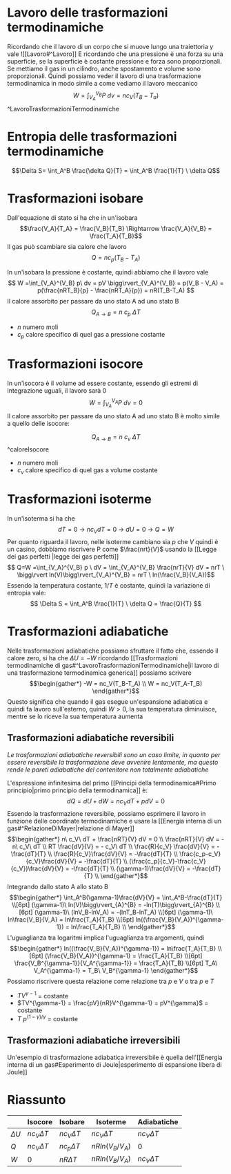 # Lavoro delle trasformazioni termodinamiche
Ricordando che il lavoro di un corpo che si muove lungo una traiettoria $\gamma$ vale ![[Lavoro#^Lavoro]]
E ricordando che una pressione è una forza su una superficie, se la superficie è costante pressione e forza sono proporzionali. Se mettiamo il gas in un cilindro, anche spostamento e volume sono proporzionali.
Quindi possiamo veder il lavoro di una trasformazione termodinamica in modo simile a come vediamo il lavoro meccanico
$$ W =\int_{V_A}^{V_B} P \ dv = nc_V(T_B-T_a)$$ ^LavoroTrasformazioniTermodinamiche
# Entropia delle trasformazioni termodinamiche
$$\Delta S= \int_A^B \frac{\delta Q}{T} = \int_A^B \frac{1}{T} \ \delta Q$$
# Trasformazioni isobare
Dall'equazione di stato si ha che in un'isobara
$$\frac{V_A}{T_A} = \frac{V_B}{T_B} \Rightarrow \frac{V_A}{V_B} = \frac{T_A}{T_B}$$
Il gas può scambiare sia calore che lavoro
$$
Q = nc_p(T_B-T_A)
$$

In un'isobara la pressione è costante, quindi abbiamo che il lavoro vale
$$ W =\int_{V_A}^{V_B} p\ dv = pV \bigg\rvert_{V_A}^{V_B} = p(V_B - V_A) = p(\frac{nRT_B}{p} - \frac{nRT_A}{p}) = nR(T_B-T_A)
$$
Il calore assorbito per passare da uno stato A ad uno stato B
$$ Q_{A\rightarrow B} = n \ c_p \ \Delta T$$
+ $n$ numero moli
+ $c_p$ calore specifico di quel gas a pressione costante
# Trasformazioni isocore
In un'isocora è il volume ad essere costante, essendo gli estremi di integrazione uguali, il lavoro sarà 0
$$ W =\int_{V_A}^{V_A} P \ dv = 0$$
Il calore assorbito per passare da uno stato A ad uno stato B è molto simile a quello delle isocore:

$$ Q_{A\rightarrow B} = n \ c_v \ \Delta T$$
^caloreIsocore
+ $n$ numero moli
+ $c_v$ calore specifico di quel gas a volume costante
# Trasformazioni isoterme
In un'isoterma si ha che
$$dT=0\ \rightarrow \ nc_VdT=0 \ \rightarrow \ dU=0\ \rightarrow \ Q=W$$
Per quanto riguarda il lavoro, nelle isoterme cambiano sia $p$ che $V$ quindi è un casino, dobbiamo riscrivere P come $\frac{nrt}{V}$ usando la [[Legge dei gas perfetti |legge dei gas perfetti]]
$$ Q=W =\int_{V_A}^{V_B} p \ dV = 
\int_{V_A}^{V_B} \frac{nrT}{V} dV = 
nrT \ \bigg\rvert ln(V)\bigg\rvert_{V_A}^{V_B} = 
nrT \ ln(\frac{V_B}{V_A})$$
Essendo la temperatura costante, $1/T$ è costante, quindi la variazione di entropia vale:
$$ \Delta S = \int_A^B \frac{1}{T} \ \delta Q = \frac{Q}{T} $$
# Trasformazioni adiabatiche
Nelle trasformazioni adiabatiche possiamo sfruttare il fatto che, essendo il calore zero, si ha che $\Delta U = -W$
ricordando [[Trasformazioni termodinamiche di gas#^LavoroTrasformazioniTermodinamiche|il lavoro di una trasformazione termodinamica generica]] possiamo scrivere
$$\begin{gather*}
-W = nc_V(T_B-T_A) \\
W = nc_V(T_A-T_B)
\end{gather*}$$
Questo significa che quando il gas esegue un'espansione adiabatica e quindi fa lavoro sull'esterno, quindi $W>0$, la sua temperatura diminuisce, mentre se lo riceve la sua temperatura aumenta
## Trasformazioni adiabatiche reversibili
*Le trasformazioni adiabatiche reversibili sono un caso limite, in quanto per essere reversibile la trasformazione deve avvenire lentamente, ma questo rende le pareti adiabatiche del contenitore non totalmente adiabatiche*

L'espressione infinitesima del primo [[Principi della termodinamica#Primo principio|primo principio della termodinamica]] è:
$$dQ = dU + dW = nc_VdT+pdV=0$$
Essendo la trasformazione reversibile, possiamo esprimere il lavoro in funzione delle coordinate termodinamiche e usare la [[Energia interna di un gas#^RelazioneDiMayer|relazione di Mayer]]
$$\begin{gather*}
n\ c_V\ dT + \frac{nRT}{V} dV = 0 \\
\frac{nRT}{V} dV = - n\ c_V\ dT \\
RT \frac{dV}{V} = - c_V\ dT \\
\frac{R}{c_V} \frac{dV}{V} = -\frac{dT}{T} \\
\frac{R}{c_V}\frac{dV}{V} = -\frac{dT}{T} \\
\frac{c_p-c_V}{c_V}\frac{dV}{V} = -\frac{dT}{T} \\
(\frac{c_p}{c_V}-\frac{c_V}{c_V})\frac{dV}{V} = -\frac{dT}{T} \\
(\gamma-1)\frac{dV}{V} = -\frac{dT}{T} \\
\end{gather*}$$
Integrando dallo stato A allo stato B
$$\begin{gather*}
\int_A^B(\gamma-1)\frac{dV}{V} = \int_A^B-\frac{dT}{T} \\[6pt]
(\gamma-1)\ ln(V)\bigg\rvert_{A}^{B} = -ln(T)\bigg\rvert_{A}^{B} \\[6pt]
(\gamma-1)\ (lnV_B-lnV_A) = -(lnT_B-lnT_A) \\[6pt]
(\gamma-1)\ ln\frac{V_B}{V_A} = ln\frac{T_A}{T_B} \\[6pt]
ln((\frac{V_B}{V_A})^{\gamma-1}) = ln\frac{T_A}{T_B} \\
\end{gather*}$$
L'uguaglianza tra logaritmi implica l'uguaglianza tra argomenti, quindi
$$\begin{gather*}
ln((\frac{V_B}{V_A})^{\gamma-1}) = ln\frac{T_A}{T_B} \\[6pt]
(\frac{V_B}{V_A})^{\gamma-1} = \frac{T_A}{T_B} \\[6pt]
\frac{V_B^{\gamma-1}}{V_A^{\gamma-1}} = \frac{T_A}{T_B} \\[6pt]
T_A\ V_A^{\gamma-1} = T_B\ V_B^{\gamma-1}
\end{gather*}$$
Possiamo riscrivere questa relazione come relazione tra $p$ e $V$ o tra $p$ e $T$
+ $TV^{\gamma-1}$ = costante
+ $TV^{\gamma-1} = \frac{pV}{nR}V^{\gamma-1} = pV^{\gamma}$ = costante
+ $T\ p^{(1-\gamma)/\gamma}$ = costante
## Trasformazioni adiabatiche irreversibili
Un'esempio di trasformazione adiabatica irreversibile è quella dell'[[Energia interna di un gas#Esperimento di Joule|esperimento di espansione libera di Joule]] 

# Riassunto

|            | Isocore        | Isobare        | Isoterme        | Adiabatiche    |
| ---------- | -------------- | -------------- | --------------- | -------------- |
| $\Delta U$ | $nc_V\Delta T$ | $nc_V\Delta T$ | $nc_V\Delta T$  | $nc_V\Delta T$ |
| $Q$        | $nc_V\Delta T$ | $nc_p\Delta T$ | $nRln(V_B/V_A)$ | $0$            |
| $W$        | $0$            | $nR\Delta T$   | $nRln(V_B/V_A)$ | $nc_V\Delta T$ |
